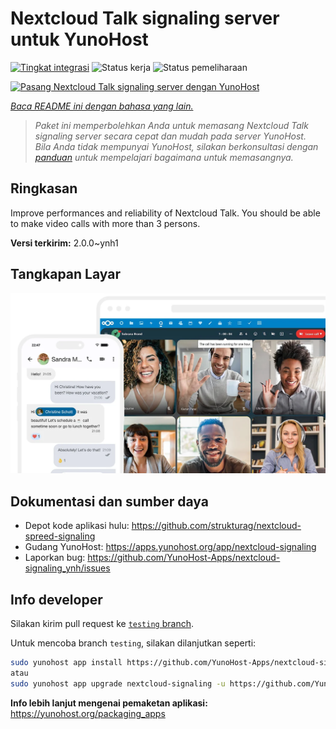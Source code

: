 <!--
N.B.: README ini dibuat secara otomatis oleh <https://github.com/YunoHost/apps/tree/master/tools/readme_generator>
Ini TIDAK boleh diedit dengan tangan.
-->

# Nextcloud Talk signaling server untuk YunoHost

[![Tingkat integrasi](https://dash.yunohost.org/integration/nextcloud-signaling.svg)](https://ci-apps.yunohost.org/ci/apps/nextcloud-signaling/) ![Status kerja](https://ci-apps.yunohost.org/ci/badges/nextcloud-signaling.status.svg) ![Status pemeliharaan](https://ci-apps.yunohost.org/ci/badges/nextcloud-signaling.maintain.svg)

[![Pasang Nextcloud Talk signaling server dengan YunoHost](https://install-app.yunohost.org/install-with-yunohost.svg)](https://install-app.yunohost.org/?app=nextcloud-signaling)

*[Baca README ini dengan bahasa yang lain.](./ALL_README.md)*

> *Paket ini memperbolehkan Anda untuk memasang Nextcloud Talk signaling server secara cepat dan mudah pada server YunoHost.*  
> *Bila Anda tidak mempunyai YunoHost, silakan berkonsultasi dengan [panduan](https://yunohost.org/install) untuk mempelajari bagaimana untuk memasangnya.*

## Ringkasan

Improve performances and reliability of Nextcloud Talk. You should be able to make video calls with more than 3 persons.


**Versi terkirim:** 2.0.0~ynh1

## Tangkapan Layar

![Tangkapan Layar pada Nextcloud Talk signaling server](./doc/screenshots/nextcloud-hub7-talk-preview.webp)

## Dokumentasi dan sumber daya

- Depot kode aplikasi hulu: <https://github.com/strukturag/nextcloud-spreed-signaling>
- Gudang YunoHost: <https://apps.yunohost.org/app/nextcloud-signaling>
- Laporkan bug: <https://github.com/YunoHost-Apps/nextcloud-signaling_ynh/issues>

## Info developer

Silakan kirim pull request ke [`testing` branch](https://github.com/YunoHost-Apps/nextcloud-signaling_ynh/tree/testing).

Untuk mencoba branch `testing`, silakan dilanjutkan seperti:

```bash
sudo yunohost app install https://github.com/YunoHost-Apps/nextcloud-signaling_ynh/tree/testing --debug
atau
sudo yunohost app upgrade nextcloud-signaling -u https://github.com/YunoHost-Apps/nextcloud-signaling_ynh/tree/testing --debug
```

**Info lebih lanjut mengenai pemaketan aplikasi:** <https://yunohost.org/packaging_apps>
